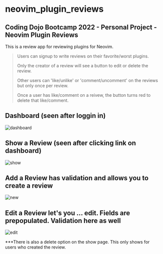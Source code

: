 # neovim_plugin_reviews

## Coding Dojo Bootcamp 2022 - Personal Project - Neovim Plugin Reviews

This is a review app for reviewing plugins for Neovim.

> Users can signup to write reviews on their favorite/worst plugins. 
>
> Only the creator of a review will see a button to edit or delete the review.
>
> Other users can 'like/unlike' or 'comment/uncomment' on the reviews but only once per review.
>
> Once a user has like/comment on a reivew, the button turns red to delete that like/comment.

## Dashboard (seen after loggin in)

![dashboard](https://user-images.githubusercontent.com/99504059/183553484-e68d3a7f-195b-42b3-991a-6f702ad43b10.png)

## Show a Review (seen after clicking link on dashboard)

![show](https://user-images.githubusercontent.com/99504059/183553568-b459ba5b-c4e6-4bea-aad1-b21a16aea4e3.png)

## Add a Review has validation and allows you to create a review

![new](https://user-images.githubusercontent.com/99504059/183553635-0cb26e37-d851-4e3c-8fc2-1389281e45b3.png)

## Edit a Review let's you ... edit. Fields are prepopulated. Validation here as well

![edit](https://user-images.githubusercontent.com/99504059/183553705-84633ef8-90eb-44b4-bce8-56b978e00053.png)

***There is also a delete option on the show page. This only shows for users who created the review.
